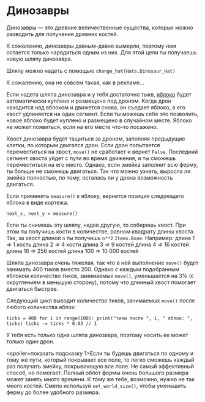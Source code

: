 # Динозавры
Динозавры — это древние величественные существа, которых можно разводить для получения древних костей.

К сожалению, динозавры давным-давно вымерли, поэтому нам остается только нарядиться одним из них.
Для этой цели ты получаешь новую шляпу динозавра.

Шляпу можно надеть с помощью
`change_hat(Hats.Dinosaur_Hat)`

К сожалению, она не совсем такая, как в рекламе...

Если надета шляпа динозавра и у тебя достаточно тыкв, [яблоко](objects/apple) будет автоматически куплено и размещено под дроном.
Когда дрон находится над яблоком и движется снова, он съедает яблоко, а его хвост удлиняется на один сегмент. Если ты можешь себе это позволить, новое яблоко будет куплено и размещено в случайном месте.
Яблоко не может появиться, если на его месте что-то посажено.

Хвост динозавра будет тащиться за дроном, заполняя предыдущие клетки, по которым двигался дрон. Если дрон попытается переместиться на хвост, `move()` не сработает и вернет `False`.
Последний сегмент хвоста уйдет с пути во время движения, и ты сможешь переместиться на его место. Однако, если змейка заполнит всю ферму, ты больше не сможешь двигаться. Так что можно узнать, выросла ли змейка полностью, по тому, осталась ли у дрона возможность двигаться.

Если применить `measure()` к яблоку, вернется позиция следующего яблока в виде кортежа.

`next_x, next_y = measure()`

Если ты снимешь эту шляпу, надев другую, то соберешь хвост.
При этом ты получишь кости в количестве, равном квадрату длины хвоста. Так, за хвост длиной `n` ты получишь `n**2` `Items.Bone`.
Например:
длина 1 => 1 кость
длина 2 => 4 кости
длина 3 => 9 костей
длина 4 => 16 костей
длина 16 => 256 костей
длина 100 => 10 000 костей

Шляпа динозавра очень тяжелая, так что в ней выполнение `move()` будет занимать 400 тиков вместо 200. Однако с каждым подобранным яблоком количество тиков, занимаемых `move()`, уменьшается на 3% (с округлением в меньшую сторону), потому что длинный хвост помогает двигаться быстрее.

Следующий цикл выводит количество тиков, занимаемых `move()` после любого количества яблок:

`ticks = 400
for i in range(100):
    print("тики после ", i, " яблок: ", ticks)
    ticks -= ticks * 0.03 // 1`

У тебя есть только одна шляпа динозавра, поэтому носить ее может только один дрон.

<spoiler=показать подсказку 1>Если ты будешь двигаться по одному и тому же пути, который покрывает все поле, то легко сможешь каждый раз получать змейку, покрывающую все поле. Не самый эффективный способ, но помогает.
Полный облет фермы очень большого размера может занять много времени. К тому же тебе, возможно, нужно не так много костей. Смело используй `set_world_size()`, чтобы уменьшить ферму до более удобного размера.</spoiler>